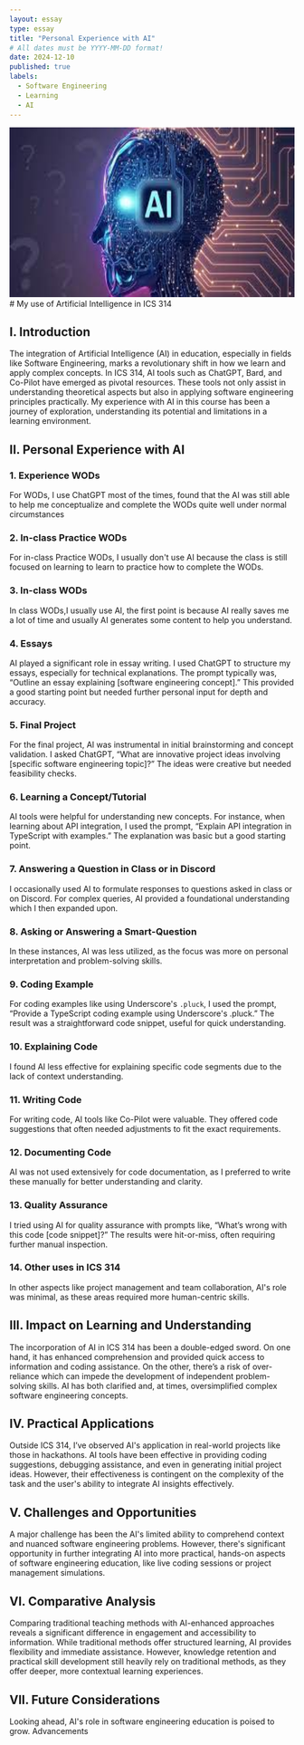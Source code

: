 ```yaml
---
layout: essay
type: essay
title: "Personal Experience with AI"
# All dates must be YYYY-MM-DD format!
date: 2024-12-10
published: true
labels:
  - Software Engineering
  - Learning
  - AI
---
```


<img height = "300px" class="rounded float-start pe-4" src="../img/AI.jpg">
# My use of Artificial Intelligence in ICS 314

## I. Introduction

The integration of Artificial Intelligence (AI) in education, especially in fields like Software Engineering, marks a revolutionary shift in how we learn and apply complex concepts. In ICS 314, AI tools such as ChatGPT, Bard, and Co-Pilot have emerged as pivotal resources. These tools not only assist in understanding theoretical aspects but also in applying software engineering principles practically. My experience with AI in this course has been a journey of exploration, understanding its potential and limitations in a learning environment.

## II. Personal Experience with AI

### 1. Experience WODs 
For WODs, I use ChatGPT most of the times, found that the AI was still able to help me conceptualize and complete the WODs quite well under normal circumstances

### 2. In-class Practice WODs
For in-class Practice WODs, I usually don't use AI because the class is still focused on learning to learn to practice how to complete the WODs.

### 3. In-class WODs
In class WODs,I usually use AI, the first point is because AI really saves me a lot of time and usually AI generates some content to help you understand.

### 4. Essays
AI played a significant role in essay writing. I used ChatGPT to structure my essays, especially for technical explanations. The prompt typically was, “Outline an essay explaining [software engineering concept].” This provided a good starting point but needed further personal input for depth and accuracy.

### 5. Final Project
For the final project, AI was instrumental in initial brainstorming and concept validation. I asked ChatGPT, “What are innovative project ideas involving [specific software engineering topic]?” The ideas were creative but needed feasibility checks.

### 6. Learning a Concept/Tutorial
AI tools were helpful for understanding new concepts. For instance, when learning about API integration, I used the prompt, “Explain API integration in TypeScript with examples.” The explanation was basic but a good starting point.

### 7. Answering a Question in Class or in Discord
I occasionally used AI to formulate responses to questions asked in class or on Discord. For complex queries, AI provided a foundational understanding which I then expanded upon.

### 8. Asking or Answering a Smart-Question
In these instances, AI was less utilized, as the focus was more on personal interpretation and problem-solving skills.

### 9. Coding Example
For coding examples like using Underscore's `.pluck`, I used the prompt, “Provide a TypeScript coding example using Underscore's .pluck.” The result was a straightforward code snippet, useful for quick understanding.

### 10. Explaining Code
I found AI less effective for explaining specific code segments due to the lack of context understanding.

### 11. Writing Code
For writing code, AI tools like Co-Pilot were valuable. They offered code suggestions that often needed adjustments to fit the exact requirements.

### 12. Documenting Code
AI was not used extensively for code documentation, as I preferred to write these manually for better understanding and clarity.

### 13. Quality Assurance
I tried using AI for quality assurance with prompts like, “What’s wrong with this code [code snippet]?” The results were hit-or-miss, often requiring further manual inspection.

### 14. Other uses in ICS 314
In other aspects like project management and team collaboration, AI's role was minimal, as these areas required more human-centric skills.

## III. Impact on Learning and Understanding

The incorporation of AI in ICS 314 has been a double-edged sword. On one hand, it has enhanced comprehension and provided quick access to information and coding assistance. On the other, there’s a risk of over-reliance which can impede the development of independent problem-solving skills. AI has both clarified and, at times, oversimplified complex software engineering concepts.

## IV. Practical Applications

Outside ICS 314, I’ve observed AI's application in real-world projects like those in hackathons. AI tools have been effective in providing coding suggestions, debugging assistance, and even in generating initial project ideas. However, their effectiveness is contingent on the complexity of the task and the user's ability to integrate AI insights effectively.

## V. Challenges and Opportunities

A major challenge has been the AI's limited ability to comprehend context and nuanced software engineering problems. However, there's significant opportunity in further integrating AI into more practical, hands-on aspects of software engineering education, like live coding sessions or project management simulations.

## VI. Comparative Analysis

Comparing traditional teaching methods with AI-enhanced approaches reveals a significant difference in engagement and accessibility to information. While traditional methods offer structured learning, AI provides flexibility and immediate assistance. However, knowledge retention and practical skill development still heavily rely on traditional methods, as they offer deeper, more contextual learning experiences.

## VII. Future Considerations
Looking ahead, AI's role in software engineering education is poised to grow. Advancements
